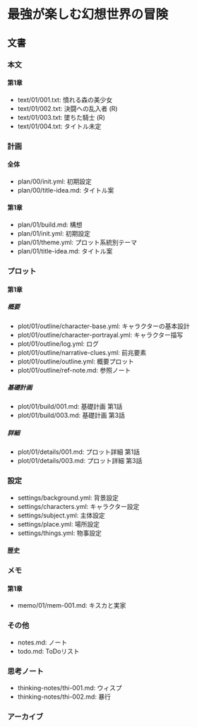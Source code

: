 # 最強が楽しむ幻想世界の冒険
## 文書
### 本文
#### 第1章
- text/01/001.txt: 憤れる森の美少女
- text/01/002.txt: 決闘への乱入者 (R)
- text/01/003.txt: 墜ちた騎士 (R)
- text/01/004.txt: タイトル未定

### 計画
#### 全体
- plan/00/init.yml:      初期設定
- plan/00/title-idea.md: タイトル案

#### 第1章
- plan/01/build.md:           構想
- plan/01/init.yml:           初期設定
- plan/01/theme.yml:          プロット系統別テーマ
- plan/01/title-idea.md:      タイトル案

### プロット
#### 第1章
##### 概要
- plot/01/outline/character-base.yml:      キャラクターの基本設計
- plot/01/outline/character-portrayal.yml: キャラクター描写
- plot/01/outline/log.yml:                 ログ
- plot/01/outline/narrative-clues.yml:     前兆要素
- plot/01/outline/outline.yml:             概要プロット
- plot/01/outline/ref-note.md:             参照ノート

##### 基礎計画
- plot/01/build/001.md: 基礎計画 第1話
- plot/01/build/003.md: 基礎計画 第3話

##### 詳細
- plot/01/details/001.md: プロット詳細 第1話
- plot/01/details/003.md: プロット詳細 第3話

### 設定
- settings/background.yml: 背景設定
- settings/characters.yml: キャラクター設定
- settings/subject.yml:    主体設定
- settings/place.yml:      場所設定
- settings/things.yml:     物事設定

#### 歴史

### メモ
#### 第1章
- memo/01/mem-001.md: キスカと実家

### その他
- notes.md: ノート
- todo.md:  ToDoリスト

### 思考ノート
- thinking-notes/thi-001.md: ウィスプ
- thinking-notes/thi-002.md: 暴行

### アーカイブ
